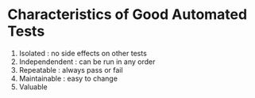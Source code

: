 # Characteristics of Good Automated Tests
1. Isolated : no side effects on other tests
2. Independendent : can be run in any order
3. Repeatable : always pass or fail
4. Maintainable : easy to change
5. Valuable